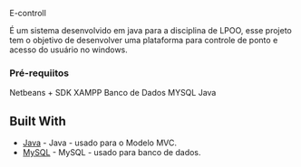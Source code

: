 E-controll

É um sistema desenvolvido em java para a disciplina de LPOO, esse projeto tem o objetivo de desenvolver uma plataforma para controle de ponto e acesso do usuário no windows.

### Pré-requiitos

Netbeans + SDK
XAMPP
Banco de Dados MYSQL 
Java





## Built With

* [Java]( https://www.oracle.com/technetwork/pt/java/javase/downloads/index.html/) - Java - usado para o Modelo MVC.
* [MySQL]( https://www.mysql.com/) - MySQL - usado para banco de dados.

